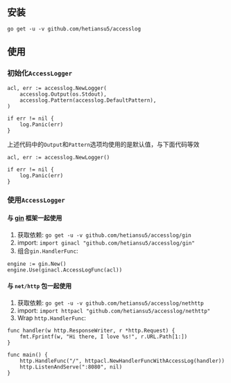 ## 安装
```shell
go get -u -v github.com/hetiansu5/accesslog
```
    
## 使用

### 初始化`AccessLogger`

```golang
acl, err := accesslog.NewLogger(
    accesslog.Output(os.Stdout),
    accesslog.Pattern(accesslog.DefaultPattern),
)

if err != nil {
    log.Panic(err)
}
```

上述代码中的`Output`和`Pattern`选项均使用的是默认值，与下面代码等效

```golang
acl, err := accesslog.NewLogger()

if err != nil {
    log.Panic(err)
}
```

### 使用`AccessLogger`

#### 与 [gin](https://github.com/gin-gonic/gin) 框架一起使用

1. 获取依赖: `go get -u -v github.com/hetiansu5/accesslog/gin` 
1. import: `import ginacl "github.com/hetiansu5/accesslog/gin"`
1. 组合`gin.HandlerFunc`:

```golang
engine := gin.New()
engine.Use(ginacl.AccessLogFunc(acl))
```

#### 与 `net/http` 包一起使用

1. 获取依赖: `go get -u -v github.com/hetiansu5/accesslog/nethttp` 
1. import: `import httpacl "github.com/hetiansu5/accesslog/nethttp"`
1. Wrap `http.HandlerFunc`:

```golang
func handler(w http.ResponseWriter, r *http.Request) {
    fmt.Fprintf(w, "Hi there, I love %s!", r.URL.Path[1:])
}

func main() {
    http.HandleFunc("/", httpacl.NewHandlerFuncWithAccessLog(handler))
    http.ListenAndServe(":8080", nil)
}
```

